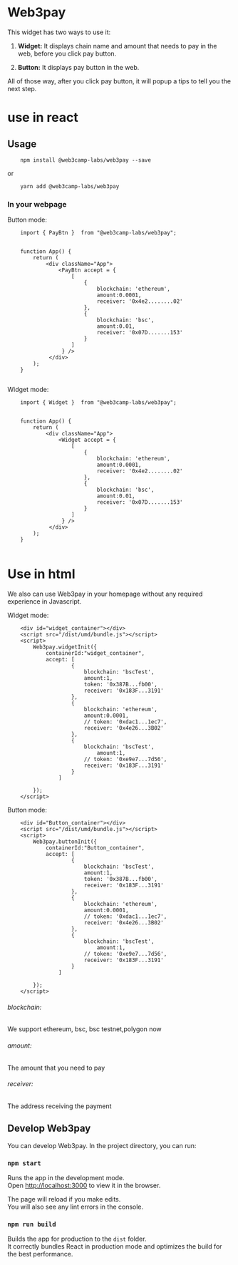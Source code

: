 # Web3pay


This widget has two ways to use it:
1) **Widget:** It  displays chain name and amount that needs to pay  in the web, before you click pay button.

2) **Button:** It displays pay button in the web.

All of those way, after you click pay button, it will popup a tips to tell you the next step.

# use in react

## Usage

```
    npm install @web3camp-labs/web3pay --save
```
or
```
    yarn add @web3camp-labs/web3pay
```

### In your webpage
Button mode:
```
    import { PayBtn }  from "@web3camp-labs/web3pay";


    function App() {
        return (
            <div className="App">
                <PayBtn accept = {
                    [
                        {
                            blockchain: 'ethereum',
                            amount:0.0001,
                            receiver: '0x4e2........02'
                        },
                        {
                            blockchain: 'bsc',
                            amount:0.01,
                            receiver: '0x07D.......153'
                        }
                    ]
                 } />
             </div>
        );
    }
    
```


Widget mode:
```
    import { Widget }  from "@web3camp-labs/web3pay";


    function App() {
        return (
            <div className="App">
                <Widget accept = {
                    [
                        {
                            blockchain: 'ethereum',
                            amount:0.0001,
                            receiver: '0x4e2........02'
                        },
                        {
                            blockchain: 'bsc',
                            amount:0.01,
                            receiver: '0x07D.......153'
                        }
                    ]
                 } />
             </div>
        );
    }
    
```

# Use in html

We also can use Web3pay in your homepage without any required experience in Javascript.

Widget mode:
```
    <div id="widget_container"></div>
    <script src="/dist/umd/bundle.js"></script>
    <script>
        Web3pay.widgetInit({
            containerId:"widget_container",
            accept: [
                    {
                        blockchain: 'bscTest',
                        amount:1,
                        token: '0x387B...fb00',
                        receiver: '0x183F...3191'
                    },
                    {
                        blockchain: 'ethereum',
                        amount:0.0001,
                        // token: '0xdac1...1ec7',
                        receiver: '0x4e26...3B02'
                    },
                    {
                        blockchain: 'bscTest',
                            amount:1,
                        // token: '0xe9e7...7d56',
                        receiver: '0x183F...3191'
                    }
                ]

        });
    </script>
```

Button mode:
```
    <div id="Button_container"></div>
    <script src="/dist/umd/bundle.js"></script>
    <script>
        Web3pay.buttonInit({
            containerId:"Button_container",
            accept: [
                    {
                        blockchain: 'bscTest',
                        amount:1,
                        token: '0x387B...fb00',
                        receiver: '0x183F...3191'
                    },
                    {
                        blockchain: 'ethereum',
                        amount:0.0001,
                        // token: '0xdac1...1ec7',
                        receiver: '0x4e26...3B02'
                    },
                    {
                        blockchain: 'bscTest',
                            amount:1,
                        // token: '0xe9e7...7d56',
                        receiver: '0x183F...3191'
                    }
                ]

        });
    </script>
```

###### blockchain: 
We support ethereum, bsc, bsc testnet,polygon now

###### amount: 
The amount that you need to pay

###### receiver:
The address receiving the payment


## Develop Web3pay

You can develop Web3pay.
In the project directory, you can run:

### `npm start`

Runs the app in the development mode.\
Open [http://localhost:3000](http://localhost:3000) to view it in the browser.

The page will reload if you make edits.\
You will also see any lint errors in the console.

### `npm run build`

Builds the app for production to the `dist` folder.\
It correctly bundles React in production mode and optimizes the build for the best performance.

